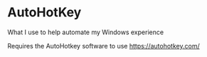 # AutoHotKey
What I use to help automate my Windows experience

Requires the AutoHotkey software to use
https://autohotkey.com/
